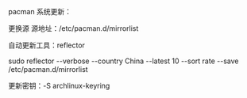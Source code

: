 pacman 系统更新：

更换源
源地址：/etc/pacman.d/mirrorlist

自动更新工具：reflector

sudo reflector --verbose --country China  --latest 10 --sort rate --save /etc/pacman.d/mirrorlist


更新密钥：-S archlinux-keyring
